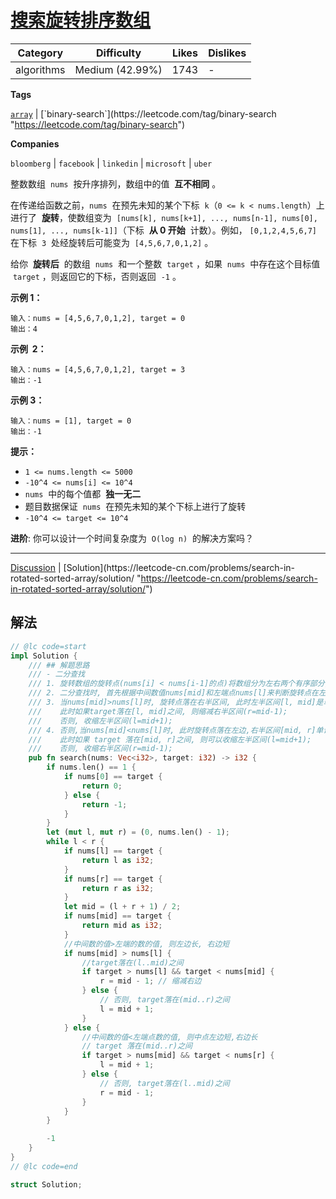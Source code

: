 # [搜索旋转排序数组](https://leetcode-cn.com/problems/search-in-rotated-sorted-array/description/ "https://leetcode-cn.com/problems/search-in-rotated-sorted-array/description/")

| Category   | Difficulty      | Likes | Dislikes |
| ---------- | --------------- | ----- | -------- |
| algorithms | Medium (42.99%) | 1743  | -        |

**Tags**

[`array`](https://leetcode.com/tag/array "https://leetcode.com/tag/array") | [`binary-search`](https://leetcode.com/tag/binary-search "https://leetcode.com/tag/binary-search")

**Companies**

`bloomberg` | `facebook` | `linkedin` | `microsoft` | `uber`

整数数组  `nums`  按升序排列，数组中的值  **互不相同** 。

在传递给函数之前，`nums`  在预先未知的某个下标  `k`（`0 <= k < nums.length`）上进行了  **旋转**，使数组变为  `[nums[k], nums[k+1], ..., nums[n-1], nums[0], nums[1], ..., nums[k-1]]`（下标  **从 0 开始**  计数）。例如， `[0,1,2,4,5,6,7]`  在下标  `3`  处经旋转后可能变为  `[4,5,6,7,0,1,2]` 。

给你  **旋转后**  的数组  `nums`  和一个整数  `target` ，如果  `nums`  中存在这个目标值  `target` ，则返回它的下标，否则返回  `-1` 。

**示例 1：**

```
输入：nums = [4,5,6,7,0,1,2], target = 0
输出：4
```

**示例  2：**

```
输入：nums = [4,5,6,7,0,1,2], target = 3
输出：-1
```

**示例 3：**

```
输入：nums = [1], target = 0
输出：-1
```

**提示：**

- `1 <= nums.length <= 5000`
- `-10^4 <= nums[i] <= 10^4`
- `nums`  中的每个值都  **独一无二**
- 题目数据保证  `nums`  在预先未知的某个下标上进行了旋转
- `-10^4 <= target <= 10^4`

**进阶**: 你可以设计一个时间复杂度为  `O(log n)`  的解决方案吗？

---

[Discussion](https://leetcode-cn.com/problems/search-in-rotated-sorted-array/comments/ "https://leetcode-cn.com/problems/search-in-rotated-sorted-array/comments/") | [Solution](https://leetcode-cn.com/problems/search-in-rotated-sorted-array/solution/ "https://leetcode-cn.com/problems/search-in-rotated-sorted-array/solution/")

## 解法

```rust
// @lc code=start
impl Solution {
    /// ## 解题思路
    /// - 二分查找
    /// 1. 旋转数组的旋转点(nums[i] < nums[i-1]的点)将数组分为左右两个有序部分;
    /// 2. 二分查找时, 首先根据中间数值nums[mid]和左端点nums[l]来判断旋转点在左半区间还是右半区间;
    /// 3. 当nums[mid]>nums[l]时, 旋转点落在右半区间, 此时左半区间[l, mid]是单调递增的;
    ///    此时如果target落在[l, mid]之间, 则缩减右半区间(r=mid-1);
    ///    否则, 收缩左半区间(l=mid+1);
    /// 4. 否则,当nums[mid]<nums[l]时, 此时旋转点落在左边,右半区间[mid, r]单调递增;
    ///    此时如果 target 落在[mid, r]之间, 则可以收缩左半区间(l=mid+1);
    ///    否则, 收缩右半区间(r=mid-1);
    pub fn search(nums: Vec<i32>, target: i32) -> i32 {
        if nums.len() == 1 {
            if nums[0] == target {
                return 0;
            } else {
                return -1;
            }
        }
        let (mut l, mut r) = (0, nums.len() - 1);
        while l < r {
            if nums[l] == target {
                return l as i32;
            }
            if nums[r] == target {
                return r as i32;
            }
            let mid = (l + r + 1) / 2;
            if nums[mid] == target {
                return mid as i32;
            }
            //中间数的值>左端的数的值, 则左边长, 右边短
            if nums[mid] > nums[l] {
                //target落在(l..mid)之间
                if target > nums[l] && target < nums[mid] {
                    r = mid - 1; // 缩减右边
                } else {
                    // 否则, target落在(mid..r)之间
                    l = mid + 1;
                }
            } else {
                //中间数的值<左端点数的值, 则中点左边短,右边长
                // target 落在(mid..r)之间
                if target > nums[mid] && target < nums[r] {
                    l = mid + 1;
                } else {
                    // 否则, target落在(l..mid)之间
                    r = mid - 1;
                }
            }
        }

        -1
    }
}
// @lc code=end

struct Solution;
```
